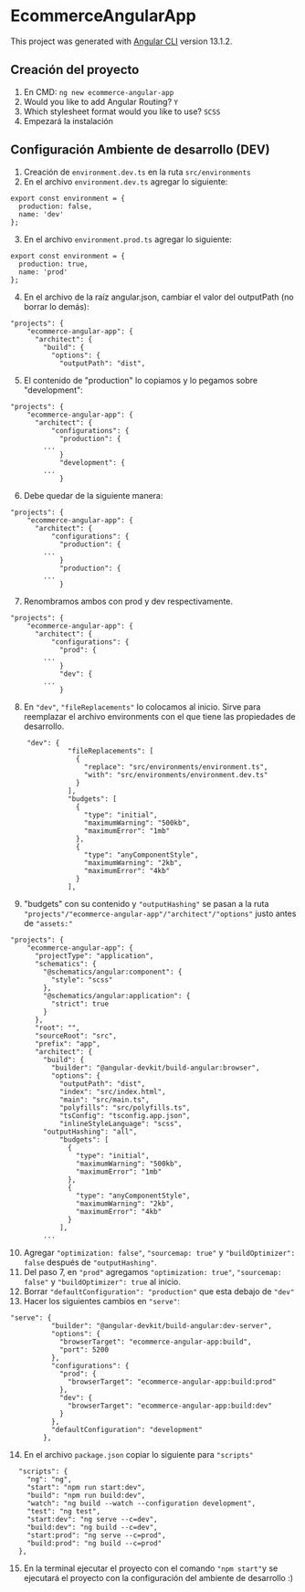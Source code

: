 # EcommerceAngularApp

This project was generated with [Angular CLI](https://github.com/angular/angular-cli) version 13.1.2.

## Creación del proyecto

1. En CMD: `ng new ecommerce-angular-app`
2. Would you like to add Angular Routing? `Y`
3. Which stylesheet format would you like to use? `SCSS`
4. Empezará la instalación

## Configuración Ambiente de desarrollo (DEV)

1. Creación de `environment.dev.ts` en la ruta `src/environments`
2. En el archivo `environment.dev.ts` agregar lo siguiente:
```
export const environment = {
  production: false,
  name: 'dev'
};
```
 
3. En el archivo `environment.prod.ts` agregar lo siguiente: 
```
export const environment = {
  production: true,
  name: 'prod'
};
```
4. En el archivo de la raíz angular.json, cambiar el valor del outputPath (no borrar lo demás):
```
"projects": {
    "ecommerce-angular-app": {
      "architect": {
        "build": {
          "options": {
            "outputPath": "dist",
```
5. El contenido de "production" lo copiamos y lo pegamos sobre "development":
```
"projects": {
    "ecommerce-angular-app": {
      "architect": {
          "configurations": {
            "production": {
		...
            }
            "development": {
		...
            }
```
6. Debe quedar de la siguiente manera:
```
"projects": {
    "ecommerce-angular-app": {
      "architect": {
          "configurations": {
            "production": {
		...
            }
            "production": {
		...
            }
```
7. Renombramos ambos con prod y dev respectivamente.
```
"projects": {
    "ecommerce-angular-app": {
      "architect": {
          "configurations": {
            "prod": {
		...
            }
            "dev": {
		...
            }
```
8. En `"dev"`, `"fileReplacements"` lo colocamos al inicio. Sirve para reemplazar el archivo environments con el que tiene las propiedades de desarrollo.
```
	"dev": {
              "fileReplacements": [
                {
                  "replace": "src/environments/environment.ts",
                  "with": "src/environments/environment.dev.ts"
                }
              ],
              "budgets": [
                {
                  "type": "initial",
                  "maximumWarning": "500kb",
                  "maximumError": "1mb"
                },
                {
                  "type": "anyComponentStyle",
                  "maximumWarning": "2kb",
                  "maximumError": "4kb"
                }
              ],
```
9. "budgets" con su contenido y `"outputHashing"` se pasan a la ruta `"projects"/"ecommerce-angular-app"/"architect"/"options"` justo antes de `"assets:"`
```
"projects": {
    "ecommerce-angular-app": {
      "projectType": "application",
      "schematics": {
        "@schematics/angular:component": {
          "style": "scss"
        },
        "@schematics/angular:application": {
          "strict": true
        }
      },
      "root": "",
      "sourceRoot": "src",
      "prefix": "app",
      "architect": {
        "build": {
          "builder": "@angular-devkit/build-angular:browser",
          "options": {
            "outputPath": "dist",
            "index": "src/index.html",
            "main": "src/main.ts",
            "polyfills": "src/polyfills.ts",
            "tsConfig": "tsconfig.app.json",
            "inlineStyleLanguage": "scss",
	    "outputHashing": "all",
            "budgets": [
              {
                "type": "initial",
                "maximumWarning": "500kb",
                "maximumError": "1mb"
              },
              {
                "type": "anyComponentStyle",
                "maximumWarning": "2kb",
                "maximumError": "4kb"
              }
            ],
	    ...
```
10. Agregar `"optimization: false"`, `"sourcemap: true"` y `"buildOptimizer": false` después de `"outputHashing"`.
11. Del paso 7, en `"prod"` agregamos `"optimization: true"`, `"sourcemap: false"` y `"buildOptimizer": true` al inicio.
12. Borrar `"defaultConfiguration": "production"` que esta debajo de `"dev"`
13. Hacer los siguientes cambios en `"serve"`:
```
"serve": {
          "builder": "@angular-devkit/build-angular:dev-server",
          "options": {
            "browserTarget": "ecommerce-angular-app:build",
            "port": 5200
          },
          "configurations": {
            "prod": {
              "browserTarget": "ecommerce-angular-app:build:prod"
            },
            "dev": {
              "browserTarget": "ecommerce-angular-app:build:dev"
            }
          },
          "defaultConfiguration": "development"
        },
```
14. En el archivo `package.json` copiar lo siguiente para `"scripts"`
```
  "scripts": {
    "ng": "ng",
    "start": "npm run start:dev",
    "build": "npm run build:dev",
    "watch": "ng build --watch --configuration development",
    "test": "ng test",
    "start:dev": "ng serve --c=dev",
    "build:dev": "ng build --c=dev",
    "start:prod": "ng serve --c=prod",
    "build:prod": "ng build --c=prod"
  },
```
15. En la terminal ejecutar el proyecto con el comando `"npm start"`y se ejecutará el proyecto con la configuración del ambiente de desarrollo :)